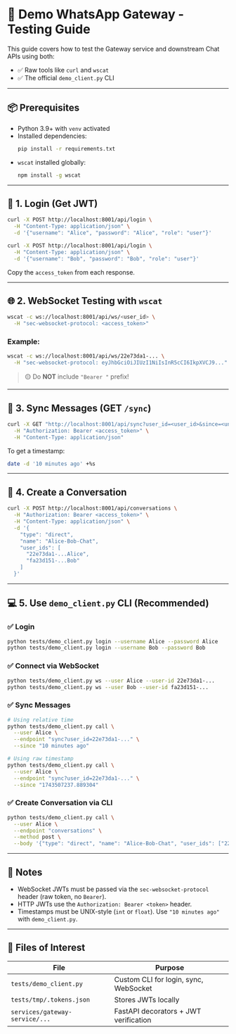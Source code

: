 # 🧪 Demo WhatsApp Gateway - Testing Guide

This guide covers how to test the Gateway service and downstream Chat APIs using both:

- ✅ Raw tools like `curl` and `wscat`
- ✅ The official `demo_client.py` CLI

---

## 📦 Prerequisites

- Python 3.9+ with `venv` activated
- Installed dependencies:
  ```bash
  pip install -r requirements.txt
  ```
- `wscat` installed globally:
  ```bash
  npm install -g wscat
  ```

---

## 🚀 1. Login (Get JWT)

```bash
curl -X POST http://localhost:8001/api/login \
  -H "Content-Type: application/json" \
  -d '{"username": "Alice", "password": "Alice", "role": "user"}'

curl -X POST http://localhost:8001/api/login \
  -H "Content-Type: application/json" \
  -d '{"username": "Bob", "password": "Bob", "role": "user"}'
```

Copy the `access_token` from each response.

---

## 🌐 2. WebSocket Testing with `wscat`

```bash
wscat -c ws://localhost:8001/api/ws/<user_id> \
  -H "sec-websocket-protocol: <access_token>"
```

### Example:

```bash
wscat -c ws://localhost:8001/api/ws/22e73da1-... \
  -H "sec-websocket-protocol: eyJhbGciOiJIUzI1NiIsInR5cCI6IkpXVCJ9..."
```

> 🟡 Do **NOT** include `"Bearer "` prefix!

---

## 🔄 3. Sync Messages (GET `/sync`)

```bash
curl -X GET "http://localhost:8001/api/sync?user_id=<user_id>&since=<unix_timestamp>" \
  -H "Authorization: Bearer <access_token>" \
  -H "Content-Type: application/json"
```

To get a timestamp:

```bash
date -d '10 minutes ago' +%s
```

---

## 💬 4. Create a Conversation

```bash
curl -X POST http://localhost:8001/api/conversations \
  -H "Authorization: Bearer <access_token>" \
  -H "Content-Type: application/json" \
  -d '{
    "type": "direct",
    "name": "Alice-Bob-Chat",
    "user_ids": [
      "22e73da1-...Alice",
      "fa23d151-...Bob"
    ]
  }'
```

---

## 💻 5. Use `demo_client.py` CLI (Recommended)

### ✅ Login

```bash
python tests/demo_client.py login --username Alice --password Alice
python tests/demo_client.py login --username Bob --password Bob
```

### ✅ Connect via WebSocket

```bash
python tests/demo_client.py ws --user Alice --user-id 22e73da1-...
python tests/demo_client.py ws --user Bob --user-id fa23d151-...
```

### ✅ Sync Messages

```bash
# Using relative time
python tests/demo_client.py call \
  --user Alice \
  --endpoint "sync?user_id=22e73da1-..." \
  --since "10 minutes ago"

# Using raw timestamp
python tests/demo_client.py call \
  --user Alice \
  --endpoint "sync?user_id=22e73da1-..." \
  --since "1743507237.889304"
```

### ✅ Create Conversation via CLI

```bash
python tests/demo_client.py call \
  --user Alice \
  --endpoint "conversations" \
  --method post \
  --body '{"type": "direct", "name": "Alice-Bob-Chat", "user_ids": ["22e73da1-...", "fa23d151-..."]}'
```

---

## 🧠 Notes

- WebSocket JWTs must be passed via the `sec-websocket-protocol` header (raw token, no `Bearer`).
- HTTP JWTs use the `Authorization: Bearer <token>` header.
- Timestamps must be UNIX-style (`int` or `float`). Use `"10 minutes ago"` with `demo_client.py`.

---

## 📂 Files of Interest

| File                            | Purpose                                |
|----------------------------------|----------------------------------------|
| `tests/demo_client.py`         | Custom CLI for login, sync, WebSocket  |
| `tests/tmp/.tokens.json`       | Stores JWTs locally                    |
| `services/gateway-service/...` | FastAPI decorators + JWT verification  |


